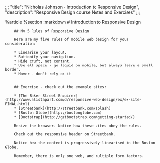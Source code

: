 ;;;
  "title": "Nicholas Johnson - Introduction to Responsive Design",
  "description": "Responsive Design course Notes and Exercises"
  ;;;
  
  %article
    %section
      :markdown
        # Introduction to Responsive Design
  
  
        ## My 5 Rules of Responsive Design
  
        Here are my five rules of mobile web design for your consideration:
  
        * Linearise your layout.
        * Buttonify your navigation.
        * Hide cruft, not content.
        * Use all space - go liquid on mobile, but always leave a small border.
        * Hover - don't rely on it
  
  
        ## Exercise - check out the example sites:
  
        * [The Baker Street Enquirer](http://www.alistapart.com/d/responsive-web-design/ex/ex-site-FINAL.html)
        * [Streetbank](http://streetbank.com/splash)
        * [Boston Globe](http://bostonglobe.com)
        * [Bootstrap](http://getbootstrap.com/getting-started/)
  
        Resize the browser. Notice how these sites obey the rules.
  
        Check out the responsive header on Streetbank.
  
        Notice how the content is progressively linearised in the Boston Globe.
  
        Remember, there is only one web, and multiple form factors.
  